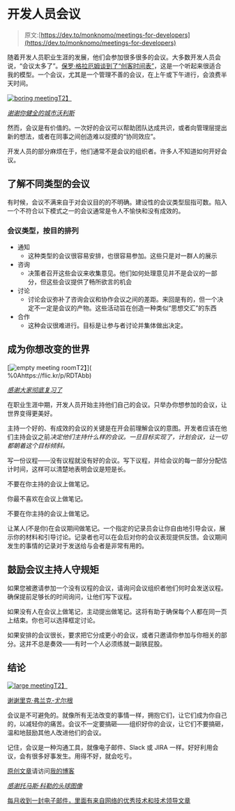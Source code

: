 # 开发人员会议

> 原文:[https://dev.to/monknomo/meetings-for-developers](https://dev.to/monknomo/meetings-for-developers)

随着开发人员职业生涯的发展，他们会参加很多很多的会议。大多数开发人员会说，“会议太多了”。[保罗·格拉厄姆谈到了“创客时间表”](http://www.paulgraham.com/makersschedule.html)，这是一个听起来很适合我的模型。一个会议，尤其是一个管理不善的会议，在上午或下午进行，会浪费半天时间。

[![boring meeting](../Images/acd353dc204b4000b1d4a86fda497ab1.png "boring meeting")T2】](https://flic.kr/p/AyZow)

[*谢谢你健全的城市沃利斯*](https://flic.kr/p/AyZow)

然而，会议是有价值的。一次好的会议可以帮助团队达成共识，或者向管理层提出新的想法，或者在同事之间创造难以捉摸的“协同效应”。

开发人员的部分麻烦在于，他们通常不是会议的组织者。许多人不知道如何开好会议。

## [](#understanding-different-types-of-meetings)了解不同类型的会议

有时候，会议不满来自于对会议目的的不明确。建设性的会议类型屈指可数。陷入一个不符合以下模式之一的会议通常是令人不愉快和没有成效的。

### [](#meeting-types-arranged-by-purpose)会议类型，按目的排列

*   通知
    *   这种类型的会议很容易安排，也很容易参加。这些只是对一群人的展示
*   咨询
    *   决策者召开这些会议来收集意见。他们如何处理意见并不是会议的一部分，但这些会议提供了畅所欲言的机会
*   讨论
    *   讨论会议弥补了咨询会议和协作会议之间的差距。来回是有的，但一个决定不一定是会议的产物。这些活动旨在创造一种类似“思想交汇”的东西
*   合作
    *   这种会议很难进行。目标是让参与者讨论并集体做出决定。

## [](#be-the-change-you-want-in-the-world)成为你想改变的世界

[![empty meeting room](../Images/6f704cbf040e5283bfc2e95d9ccdb304.png "empty meeting room")T2】](<br>%0Ahttps://flic.kr/p/RDTAbb)

[*感谢大家彻底复习了*](https://flic.kr/p/RDTAbb)

在职业生涯中期，开发人员开始主持他们自己的会议。只举办你想参加的会议，让世界变得更美好。

主持一个好的、有成效的会议的关键是在开会前理解会议的意图。开发者应该在他们主持会议之前*决定他们主持什么样的会议。一旦目标实现了，计划会议，让一切都朝着这个目标倾斜。*

写一份议程——没有议程就没有好的会议。写下议程，并给会议的每一部分分配估计时间，这样可以清楚地表明会议是短是长。

不要在你主持的会议上做笔记。

你最不喜欢在会议上做笔记。

不要在你主持的会议上做笔记。

让某人(不是你)在会议期间做笔记。一个指定的记录员会让你自由地引导会议，展示你的材料和引导讨论。记录者也可以在会后对你的会议表现提供反馈。会议期间发生的事情的记录对于发送给与会者是非常有用的。

## [](#encouraging-meeting-makers-to-behave)鼓励会议主持人守规矩

如果您被邀请参加一个没有议程的会议，请询问会议组织者他们何时会发送议程。确保提前足够长的时间询问，让他们写下议程。

如果没有人在会议上做笔记，主动提出做笔记。这将有助于确保每个人都在同一页上结束。你也可以选择框定讨论。

如果安排的会议很长，要求把它分成更小的会议，或者只邀请你参加与你相关的部分。这并不总是奏效——有时一个人必须练就一副铁屁股。

## [](#conclusion)结论

[![large meeting](../Images/19af80f11b77714c38c9b6361c153482.png "large meeting")T2】](https://flic.kr/p/dxbSuv)

[谢谢里克·弗兰克-尤尔根](https://flic.kr/p/dxbSuv)

会议是不可避免的。就像所有无法改变的事情一样，拥抱它们，让它们成为你自己的，以减轻你的痛苦。会议不一定要搞砸——组织好你的会议，让它们不要搞砸，温和地鼓励其他人改进他们的会议。

记住，会议是一种沟通工具，就像电子邮件、Slack 或 JIRA 一样。好好利用会议，会有很多好事发生。用得不好，就会吃亏。

[原创文章](http://www.gunnargissel.com/meetings-for-developers.html)请访问[我的博客](http://gunnargissel.com)

[*感谢托马斯·科勒的头球图像*](https://flic.kr/p/ajAz1e)

[每月收到一封电子邮件，里面有来自网络的优秀技术和技术领导文章](http://www.gunnargissel.com/pages/email-signup-1.html)